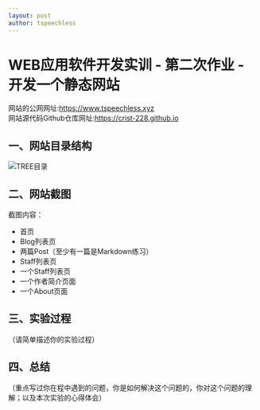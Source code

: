 ```yaml
---
layout: post
author: tspeechless
---
```

# WEB应用软件开发实训 - 第二次作业 - 开发一个静态网站

网站的公网网址:<https://www.tspeechless.xyz>  
网站源代码Github仓库网址:<https://crist-228.github.io>

## 一、网站目录结构

![TREE目录](/assets/images/tree_directory.bmp)

## 二、网站截图

截图内容：

- 首页
- Blog列表页
- 两篇Post（至少有一篇是Markdown练习）
- Staff列表页
- 一个Staff列表页
- 一个作者简介页面
- 一个About页面

## 三、实验过程

（请简单描述你的实验过程）

## 四、总结

（重点写过你在程中遇到的问题，你是如何解决这个问题的，你对这个问题的理解；以及本次实验的心得体会）
